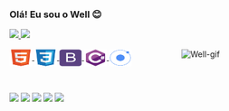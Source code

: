 ### Olá! Eu sou o Well 😊

  <div>
      <a href="https://github.com/dshzr">
      <img height="160em" src="https://github-readme-stats.vercel.app/api?username=dshzr&show_icons=true&theme=midnight-purple&include_all_commits=true&count_private=true"/>
      <img height="160em" src="https://github-readme-stats.vercel.app/api/top-langs/?username=dshzr&layout=compact&langs_count=7&theme=midnight-purple"/>
  </div>

<div style="display: inline_block"><br>
 <img align="center" alt="Well-HTML" height="30" width="40" src="https://raw.githubusercontent.com/devicons/devicon/master/icons/html5/html5-original.svg">
  <img align="center" alt="Well-CSS" height="30" width="40" src="https://raw.githubusercontent.com/devicons/devicon/master/icons/css3/css3-original.svg">
  <img align="center" alt="Well-Bootstrap" height="30" width="40" src="https://github.com/devicons/devicon/blob/master/icons/bootstrap/bootstrap-plain.svg">
  <img align="center" alt="Well-Csharp" height="30" width="40" src="https://raw.githubusercontent.com/devicons/devicon/master/icons/csharp/csharp-original.svg">
  <img align="center" alt="Well-Ionic" height="30" width="40" src="https://github.com/devicons/devicon/blob/master/icons/ionic/ionic-original.svg">
  <img align="right" alt="Well-gif" height="200" width="200" src="https://media.giphy.com/media/gMSJj7TPzaFGG1VE38/giphy.gif?cid=790b7611a2f85e55a4deb918816b2a6dcf4cd359edb9965d&rid=giphy.gif&ct=g">
 
</div>
  
  ##
  
 <div style="display: inline_block"><br>
   <a href="https://www.youtube.com/channel/UCClxB05SdztPTydUiHdLADg" target="_blank"><img src="https://img.shields.io/badge/YouTube-FF0000?style=for-the-badge&logo=youtube&logoColor=white" target="_blank"></a>
  <a href="https://www.instagram.com/well_dsh/" target="_blank"><img src="https://img.shields.io/badge/-Instagram-%23E4405F?style=for-the-badge&logo=instagram&logoColor=white" target="_blank"></a>
  <a href = "mailto:wellingtonhmt2011@gmail.com"><img src="https://img.shields.io/badge/-Gmail-%23333?style=for-the-badge&logo=gmail&logoColor=white" target="_blank"></a>
  <a href="https://www.linkedin.com/in/wellington-santiago-161201201/" target="_blank"><img src="https://img.shields.io/badge/-LinkedIn-%230077B5?style=for-the-badge&logo=linkedin&logoColor=white" target="_blank"></a> 
   <a href="https://www.twitch.tv/dshzr" target="_blank"><img src="https://img.shields.io/badge/Twitch-9146FF?style=for-the-badge&logo=twitch&logoColor=white" target="_blank"></a>
  </div>
